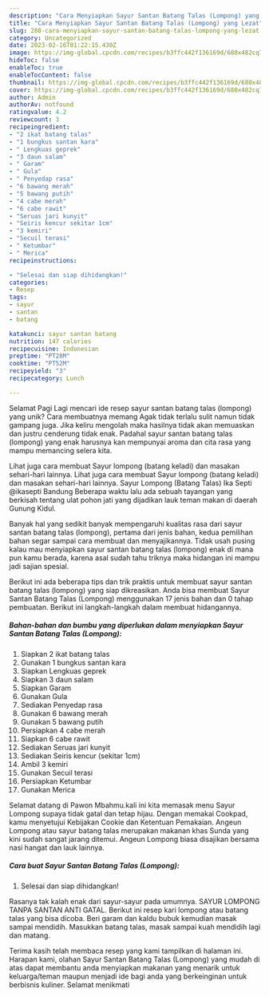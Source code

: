 ```yaml
---
description: "Cara Menyiapkan Sayur Santan Batang Talas (Lompong) yang Lezat"
title: "Cara Menyiapkan Sayur Santan Batang Talas (Lompong) yang Lezat"
slug: 288-cara-menyiapkan-sayur-santan-batang-talas-lompong-yang-lezat
category: Uncategorized
date: 2023-02-16T01:22:15.430Z
image: https://img-global.cpcdn.com/recipes/b3ffc442f136169d/680x482cq70/sayur-santan-batang-talas-lompong-foto-resep-utama.jpg
hideToc: false
enableToc: true
enableTocContent: false
thumbnail: https://img-global.cpcdn.com/recipes/b3ffc442f136169d/680x482cq70/sayur-santan-batang-talas-lompong-foto-resep-utama.jpg
cover: https://img-global.cpcdn.com/recipes/b3ffc442f136169d/680x482cq70/sayur-santan-batang-talas-lompong-foto-resep-utama.jpg
author: Admin
authorAv: notfound
ratingvalue: 4.2
reviewcount: 3
recipeingredient:
- "2 ikat batang talas"
- "1 bungkus santan kara"
- " Lengkuas geprek"
- "3 daun salam"
- " Garam"
- " Gula"
- " Penyedap rasa"
- "6 bawang merah"
- "5 bawang putih"
- "4 cabe merah"
- "6 cabe rawit"
- "Seruas jari kunyit"
- "Seiris kencur sekitar 1cm"
- "3 kemiri"
- "Secuil terasi"
- " Ketumbar"
- " Merica"
recipeinstructions:

- "Selesai dan siap dihidangkan!"
categories:
- Resep
tags:
- sayur
- santan
- batang

katakunci: sayur santan batang 
nutrition: 147 calories
recipecuisine: Indonesian
preptime: "PT28M"
cooktime: "PT52M"
recipeyield: "3"
recipecategory: Lunch

---
```



Selamat Pagi Lagi mencari ide resep sayur santan batang talas (lompong) yang unik? Cara membuatnya memang Agak tidak terlalu sulit namun tidak gampang juga. Jika keliru mengolah maka hasilnya tidak akan memuaskan dan justru cenderung tidak enak. Padahal sayur santan batang talas (lompong) yang enak harusnya kan mempunyai aroma dan cita rasa yang mampu memancing selera kita.


Lihat juga cara membuat Sayur lompong (batang keladi) dan masakan sehari-hari lainnya. Lihat juga cara membuat Sayur lompong (batang keladi) dan masakan sehari-hari lainnya. Sayur Lompong (Batang Talas) Ika Septi @ikasepti Bandung Beberapa waktu lalu ada sebuah tayangan yang berkisah tentang ulat pohon jati yang dijadikan lauk teman makan di daerah Gunung Kidul.

Banyak hal yang sedikit banyak mempengaruhi kualitas rasa dari sayur santan batang talas (lompong), pertama dari jenis bahan, kedua pemilihan bahan segar sampai cara membuat dan menyajikannya. Tidak usah pusing kalau mau menyiapkan sayur santan batang talas (lompong) enak di mana pun kamu berada, karena asal sudah tahu triknya maka hidangan ini mampu jadi sajian spesial.


Berikut ini ada beberapa tips dan trik praktis untuk membuat sayur santan batang talas (lompong) yang siap dikreasikan. Anda bisa membuat Sayur Santan Batang Talas (Lompong) menggunakan 17 jenis bahan dan 0 tahap pembuatan. Berikut ini langkah-langkah dalam membuat hidangannya.

<!--inarticleads1-->

##### Bahan-bahan dan bumbu yang diperlukan dalam menyiapkan Sayur Santan Batang Talas (Lompong):

1. Siapkan 2 ikat batang talas
1. Gunakan 1 bungkus santan kara
1. Siapkan  Lengkuas geprek
1. Siapkan 3 daun salam
1. Siapkan  Garam
1. Gunakan  Gula
1. Sediakan  Penyedap rasa
1. Gunakan 6 bawang merah
1. Gunakan 5 bawang putih
1. Persiapkan 4 cabe merah
1. Siapkan 6 cabe rawit
1. Sediakan Seruas jari kunyit
1. Sediakan Seiris kencur (sekitar 1cm)
1. Ambil 3 kemiri
1. Gunakan Secuil terasi
1. Persiapkan  Ketumbar
1. Gunakan  Merica


Selamat datang di Pawon Mbahmu.kali ini kita memasak menu Sayur Lompong supaya tidak gatal dan tetap hijau. Dengan memakai Cookpad, kamu menyetujui Kebijakan Cookie dan Ketentuan Pemakaian. Angeun Lompong atau sayur batang talas merupakan makanan khas Sunda yang kini sudah sangat jarang ditemui. Angeun Lompong biasa disajikan bersama nasi hangat dan lauk lainnya. 

<!--inarticleads2-->

##### Cara buat Sayur Santan Batang Talas (Lompong):


1. Selesai dan siap dihidangkan!

Rasanya tak kalah enak dari sayur-sayur pada umumnya. SAYUR LOMPONG TANPA SANTAN ANTI GATAL. Berikut ini resep kari lompong atau batang talas yang bisa dicoba. Beri garam dan kaldu bubuk kemudian masak sampai mendidih. Masukkan batang talas, masak sampai kuah mendidih lagi dan matang. 

Terima kasih telah membaca resep yang kami tampilkan di halaman ini. Harapan kami, olahan Sayur Santan Batang Talas (Lompong) yang mudah di atas dapat membantu anda menyiapkan makanan yang menarik untuk keluarga/teman maupun menjadi ide bagi anda yang berkeinginan untuk berbisnis kuliner. Selamat menikmati
